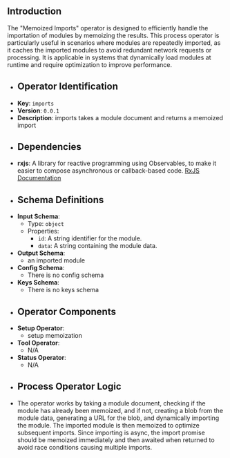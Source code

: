 ## Introduction
The "Memoized Imports" operator is designed to efficiently handle the importation of modules by memoizing the results. This process operator is particularly useful in scenarios where modules are repeatedly imported, as it caches the imported modules to avoid redundant network requests or processing. It is applicable in systems that dynamically load modules at runtime and require optimization to improve performance.
- ## Operator Identification
- **Key**: `imports`
- **Version**: `0.0.1`
- **Description**:  imports takes a module document and returns a memoized import
- ## Dependencies
- **rxjs**: A library for reactive programming using Observables, to make it easier to compose asynchronous or callback-based code. [RxJS Documentation](https://rxjs.dev/guide/overview)
- ## Schema Definitions
- **Input Schema**:
	- Type: `object`
	- Properties:
		- `id`: A string identifier for the module.
		- `data`: A string containing the module data.
- **Output Schema**:
	- an imported module
- **Config Schema**:
	- There is no config schema
- **Keys Schema**:
	- There is no keys schema
- ## Operator Components
- **Setup Operator**:
	- setup memoization
- **Tool Operator**:
	- N/A
- **Status Operator**:
	- N/A
- ## Process Operator Logic
- The operator works by taking a module document, checking if the module has already been memoized, and if not, creating a blob from the module data, generating a URL for the blob, and dynamically importing the module. The imported module is then memoized to optimize subsequent imports. Since importing is async, the import promise should be memoized immediately and then awaited when returned to avoid race conditions causing multiple imports.